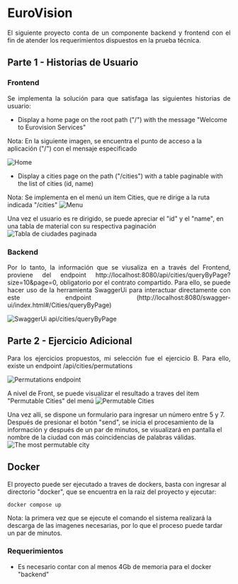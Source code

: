 # EuroVision

<p align="justify">
El siguiente proyecto conta de un componente backend y frontend con el fin de atender los requerimientos dispuestos en la prueba técnica.
</p>

## Parte 1 - Historias de Usuario

### Frontend
<p align="justify">
Se implementa la solución para que satisfaga las siguientes historias de usuario:

- Display a home page on the root path ("/") with the message "Welcome to Eurovision Services" 

Nota: En la siguiente imagen, se encuentra el punto de acceso a la aplicación ("/") con el mensaje especificado

![Home](https://github.com/alexel200/eurovision/assets/25227784/e010ec0a-3efc-4eac-9aaf-84fbc8a798c6)


- Display a cities page on the path ("/cities") with a table paginable with the list of cities (id, name)

Nota: Se implementa en el menú un item Cities, que re dirige a la ruta indicada "/cities"
![Menu](https://github.com/alexel200/eurovision/assets/25227784/30637b71-1a45-4302-8b16-10200b0e5957)

Una vez el usuario es re dirigido, se puede apreciar el "id" y el "name", en una tabla de material con su respectiva
paginación
![Tabla de ciudades paginada](https://github.com/alexel200/eurovision/assets/25227784/30637b71-1a45-4302-8b16-10200b0e5957)
</p>

### Backend
<p align="justify">
Por lo tanto, la información que se viusaliza en a través del Frontend, proviene del endpoint http://localhost:8080/api/cities/queryByPage?size=10&page=0,
obligatorio por el contrato compartido. Para ello, se puede hacer uso de la herramienta SwaggerUi para interactuar directamente con este endpoint (http://localhost:8080/swagger-ui/index.html#/Cities/queryByPage)

![SwaggerUi api/cities/queryByPage](https://github.com/alexel200/eurovision/assets/25227784/2e16c14a-5ffc-463f-bfe0-da0e652011a9)
</p>

## Parte 2 - Ejercicio Adicional 
<p align="justify">
Para los ejercicios propuestos, mi selección fue el ejercicio B. Para ello, existe un endpoint /api/cities/permutations

  ![Permutations endpoint](https://github.com/alexel200/eurovision/assets/25227784/5e561246-4271-48cb-8ff1-9c477677ccf8)


A nivel de Front, se puede visualizar el resultado a traves del item "Permutable Cities" del menú
![Permutable Cities](https://github.com/alexel200/eurovision/assets/25227784/1423891c-b3e0-431f-8828-c275930fe9a3)

Una vez alli, se dispone un formulario para ingresar un número entre 5 y 7. Después de presionar el botón "send", 
se inicia el procesamiento de la información y después de un par de minutos, se visualizará en pantalla el nombre
de la ciudad con más coincidencias de palabras válidas.
![The most permutable city](https://github.com/alexel200/eurovision/assets/25227784/651990d8-61cc-4dd8-b5f4-dc90e7548403)
</p>

## Docker
El proyecto puede ser ejecutado a traves de dockers, basta con ingresar al directorio "docker", que se encuentra en 
la raiz del proyecto  y ejecutar:

````
docker compose up
````

Nota: la primera vez que se ejecute el comando el sistema realizará la descarga de las imagenes necesarias, por lo que el proceso 
puede tardar un par de minutos.

### Requerimientos
- Es necesario contar con al menos 4Gb de memoria para el docker "backend"
